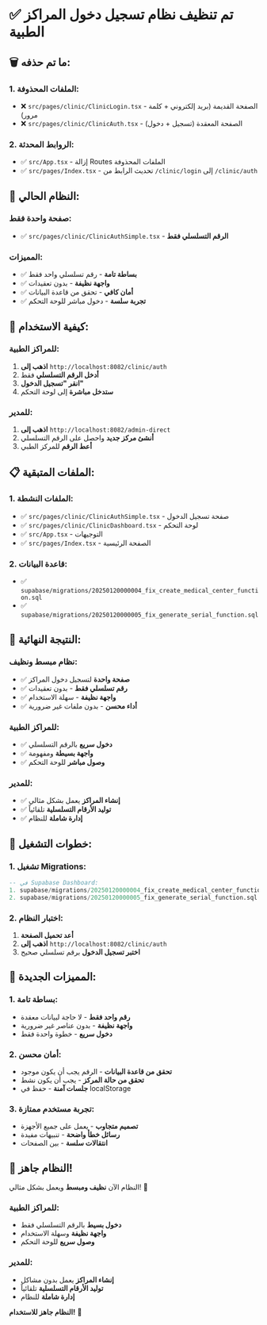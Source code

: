 # ✅ تم تنظيف نظام تسجيل دخول المراكز الطبية

## 🗑️ ما تم حذفه:

### **1. الملفات المحذوفة:**
- ❌ `src/pages/clinic/ClinicLogin.tsx` - الصفحة القديمة (بريد إلكتروني + كلمة مرور)
- ❌ `src/pages/clinic/ClinicAuth.tsx` - الصفحة المعقدة (تسجيل + دخول)

### **2. الروابط المحدثة:**
- ✅ `src/App.tsx` - إزالة Routes الملفات المحذوفة
- ✅ `src/pages/Index.tsx` - تحديث الرابط من `/clinic/login` إلى `/clinic/auth`

## 🎯 النظام الحالي:

### **صفحة واحدة فقط:**
- ✅ `src/pages/clinic/ClinicAuthSimple.tsx` - **الرقم التسلسلي فقط**

### **المميزات:**
- ✅ **بساطة تامة** - رقم تسلسلي واحد فقط
- ✅ **واجهة نظيفة** - بدون تعقيدات
- ✅ **أمان كافي** - تحقق من قاعدة البيانات
- ✅ **تجربة سلسة** - دخول مباشر للوحة التحكم

## 🚀 كيفية الاستخدام:

### **للمراكز الطبية:**
1. **اذهب إلى** `http://localhost:8082/clinic/auth`
2. **أدخل الرقم التسلسلي** فقط
3. **انقر "تسجيل الدخول"**
4. **ستدخل مباشرة** إلى لوحة التحكم

### **للمدير:**
1. **اذهب إلى** `http://localhost:8082/admin-direct`
2. **أنشئ مركز جديد** واحصل على الرقم التسلسلي
3. **أعط الرقم** للمركز الطبي

## 📋 الملفات المتبقية:

### **1. الملفات النشطة:**
- ✅ `src/pages/clinic/ClinicAuthSimple.tsx` - صفحة تسجيل الدخول
- ✅ `src/pages/clinic/ClinicDashboard.tsx` - لوحة التحكم
- ✅ `src/App.tsx` - التوجيهات
- ✅ `src/pages/Index.tsx` - الصفحة الرئيسية

### **2. قاعدة البيانات:**
- ✅ `supabase/migrations/20250120000004_fix_create_medical_center_function.sql`
- ✅ `supabase/migrations/20250120000005_fix_generate_serial_function.sql`

## 🎉 النتيجة النهائية:

### **نظام مبسط ونظيف:**
- ✅ **صفحة واحدة** لتسجيل دخول المراكز
- ✅ **رقم تسلسلي فقط** - بدون تعقيدات
- ✅ **واجهة نظيفة** - سهلة الاستخدام
- ✅ **أداء محسن** - بدون ملفات غير ضرورية

### **للمراكز الطبية:**
- ✅ **دخول سريع** بالرقم التسلسلي
- ✅ **واجهة بسيطة** ومفهومة
- ✅ **وصول مباشر** للوحة التحكم

### **للمدير:**
- ✅ **إنشاء المراكز** يعمل بشكل مثالي
- ✅ **توليد الأرقام التسلسلية** تلقائياً
- ✅ **إدارة شاملة** للنظام

## 🔧 خطوات التشغيل:

### **1. تشغيل Migrations:**
```sql
-- في Supabase Dashboard:
1. supabase/migrations/20250120000004_fix_create_medical_center_function.sql
2. supabase/migrations/20250120000005_fix_generate_serial_function.sql
```

### **2. اختبار النظام:**
1. **أعد تحميل الصفحة**
2. **اذهب إلى** `http://localhost:8082/clinic/auth`
3. **اختبر تسجيل الدخول** برقم تسلسلي صحيح

## 🎯 المميزات الجديدة:

### **1. بساطة تامة:**
- **رقم واحد فقط** - لا حاجة لبيانات معقدة
- **واجهة نظيفة** - بدون عناصر غير ضرورية
- **دخول سريع** - خطوة واحدة فقط

### **2. أمان محسن:**
- **تحقق من قاعدة البيانات** - الرقم يجب أن يكون موجود
- **تحقق من حالة المركز** - يجب أن يكون نشط
- **جلسات آمنة** - حفظ في localStorage

### **3. تجربة مستخدم ممتازة:**
- **تصميم متجاوب** - يعمل على جميع الأجهزة
- **رسائل خطأ واضحة** - تنبيهات مفيدة
- **انتقالات سلسة** - بين الصفحات

## 🚀 النظام جاهز!

النظام الآن **نظيف ومبسط** ويعمل بشكل مثالي! 🎉

### **للمراكز الطبية:**
- **دخول بسيط** بالرقم التسلسلي فقط
- **واجهة نظيفة** وسهلة الاستخدام
- **وصول سريع** للوحة التحكم

### **للمدير:**
- **إنشاء المراكز** يعمل بدون مشاكل
- **توليد الأرقام التسلسلية** تلقائياً
- **إدارة شاملة** للنظام

**النظام جاهز للاستخدام!** 🚀
